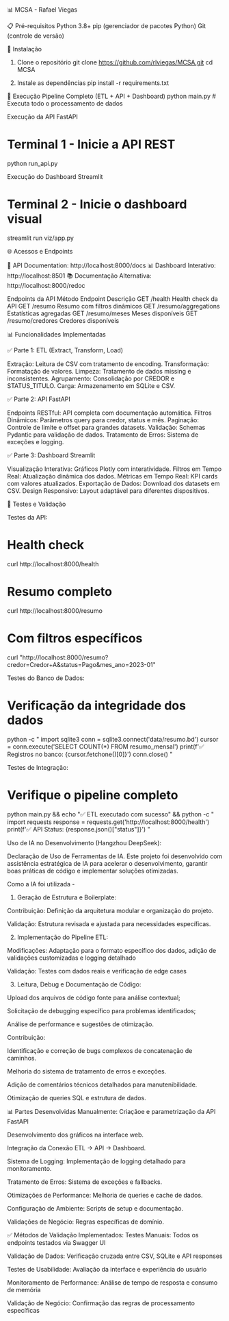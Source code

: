 📊 MCSA - Rafael Viegas

📋 Pré-requisitos
Python 3.8+
pip (gerenciador de pacotes Python)
Git (controle de versão)

🚀 Instalação
1. Clone o repositório
git clone https://github.com/rlviegas/MCSA.git
cd MCSA 

2. Instale as dependências
pip install -r requirements.txt

🏃 Execução
Pipeline Completo (ETL + API + Dashboard)
python main.py # Executa todo o processamento de dados

Execução da API FastAPI
# Terminal 1 - Inicie a API REST
python run_api.py

Execução do Dashboard Streamlit
# Terminal 2 - Inicie o dashboard visual
streamlit run viz/app.py

🌐 Acessos e Endpoints

🔌 API Documentation: http://localhost:8000/docs
📊 Dashboard Interativo: http://localhost:8501
📚 Documentação Alternativa: http://localhost:8000/redoc

Endpoints da API
Método	Endpoint	Descrição
GET	/health	Health check da API
GET	/resumo	Resumo com filtros dinâmicos
GET	/resumo/aggregations	Estatísticas agregadas
GET	/resumo/meses	Meses disponíveis
GET	/resumo/credores	Credores disponíveis

📊 Funcionalidades Implementadas

✅ Parte 1: ETL (Extract, Transform, Load)

Extração: Leitura de CSV com tratamento de encoding.
Transformação: Formatação de valores.
Limpeza: Tratamento de dados missing e inconsistentes.
Agrupamento: Consolidação por CREDOR e STATUS_TITULO.
Carga: Armazenamento em SQLite e CSV.

✅ Parte 2: API FastAPI

Endpoints RESTful: API completa com documentação automática.
Filtros Dinâmicos: Parâmetros query para credor, status e mês.
Paginação: Controle de limite e offset para grandes datasets.
Validação: Schemas Pydantic para validação de dados.
Tratamento de Erros: Sistema de exceções e logging.

✅ Parte 3: Dashboard Streamlit

Visualização Interativa: Gráficos Plotly com interatividade.
Filtros em Tempo Real: Atualização dinâmica dos dados.
Métricas em Tempo Real: KPI cards com valores atualizados.
Exportação de Dados: Download dos datasets em CSV.
Design Responsivo: Layout adaptável para diferentes dispositivos.

🧪 Testes e Validação

Testes da API:

# Health check
curl http://localhost:8000/health

# Resumo completo
curl http://localhost:8000/resumo

# Com filtros específicos
curl "http://localhost:8000/resumo?credor=Credor+A&status=Pago&mes_ano=2023-01"

Testes do Banco de Dados:

# Verificação da integridade dos dados
python -c "
import sqlite3
conn = sqlite3.connect('data/resumo.bd')
cursor = conn.execute('SELECT COUNT(*) FROM resumo_mensal')
print(f'✅ Registros no banco: {cursor.fetchone()[0]}')
conn.close()
"

Testes de Integração:

# Verifique o pipeline completo
python main.py && echo "✅ ETL executado com sucesso" && python -c "
import requests
response = requests.get('http://localhost:8000/health')
print(f'✅ API Status: {response.json()[\"status\"]}')
"

Uso de IA no Desenvolvimento (Hangzhou DeepSeek):

Declaração de Uso de Ferramentas de IA.
Este projeto foi desenvolvido com assistência estratégica de IA para acelerar o desenvolvimento, garantir boas práticas de código e implementar soluções otimizadas.


Como a IA foi utilizada - 

1. Geração de Estrutura e Boilerplate:

Contribuição: Definição da arquitetura modular e organização do projeto.

Validação: Estrutura revisada e ajustada para necessidades específicas.

2. Implementação do Pipeline ETL:

Modificações: Adaptação para o formato específico dos dados, adição de validações customizadas e logging detalhado

Validação: Testes com dados reais e verificação de edge cases

3. Leitura, Debug e Documentação de Código:

Upload dos arquivos de código fonte para análise contextual;

Solicitação de debugging específico para problemas identificados;

Análise de performance e sugestões de otimização.

Contribuição:

Identificação e correção de bugs complexos de concatenação de caminhos.

Melhoria do sistema de tratamento de erros e exceções.

Adição de comentários técnicos detalhados para manutenibilidade.

Otimização de queries SQL e estrutura de dados.

📊 Partes Desenvolvidas Manualmente:
Criaçãoe e parametrização da API FastAPI

Desenvolvimento dos gráficos na interface web.

Integração da Conexão ETL → API → Dashboard.

Sistema de Logging: Implementação de logging detalhado para monitoramento.

Tratamento de Erros: Sistema de exceções e fallbacks.

Otimizações de Performance: Melhoria de queries e cache de dados.

Configuração de Ambiente: Scripts de setup e documentação.

Validações de Negócio: Regras específicas de domínio.

✅ Métodos de Validação Implementados:
Testes Manuais: Todos os endpoints testados via Swagger UI

Validação de Dados: Verificação cruzada entre CSV, SQLite e API responses

Testes de Usabilidade: Avaliação da interface e experiência do usuário

Monitoramento de Performance: Análise de tempo de resposta e consumo de memória

Validação de Negócio: Confirmação das regras de processamento específicas



